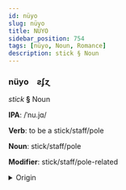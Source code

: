 ```yaml
---
id: nüyo
slug: nüyo
title: NÜYO
sidebar_position: 754
tags: [nüyo, Noun, Romance]
description: stick § Noun
---
```


### nüyo&emsp;<span kind="abugida">ƨʄɀ</span>

*stick* **§** Noun

**IPA**: /ˈnu.jɑ/

**Verb**: to be a stick/staff/pole

**Noun**: stick/staff/pole

**Modifier**: stick/staff/pole-related

<details>
    <summary>Origin</summary>
    Romanian nuia [nuˈja]<br/>
    <em>Romance Language Family</em>
</details>